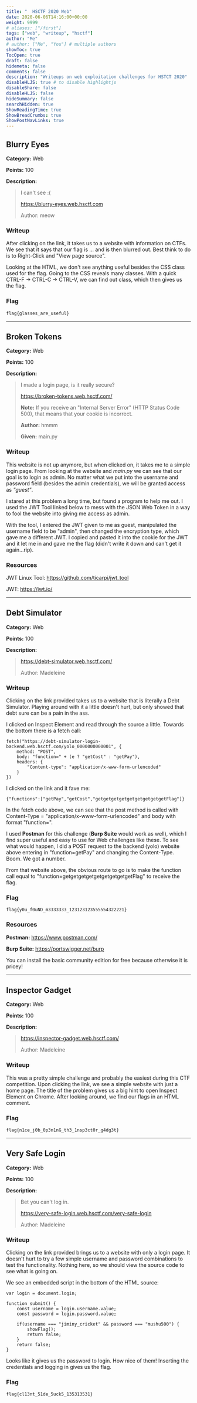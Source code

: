 ```yaml
---
title: "  HSCTF 2020 Web"
date: 2020-06-06T14:16:00+00:00
weight: 9999
# aliases: ["/first"]
tags: ["web", "writeup", "hsctf"]
author: "Me"
# author: ["Me", "You"] # multiple authors
showToc: true
TocOpen: true
draft: false
hidemeta: false
comments: false
description: "Writeups on web exploitation challenges for HSTCT 2020"
disableHLJS: true # to disable highlightjs
disableShare: false
disableHLJS: false
hideSummary: false
searchHidden: true
ShowReadingTime: true
ShowBreadCrumbs: true
ShowPostNavLinks: true
---
```


## Blurry Eyes
**Category:** Web

**Points:** 100

**Description:**
> I can't see :(
>
> https://blurry-eyes.web.hsctf.com
>
> Author: meow

### Writeup
After clicking on the link, it takes us to a website with information on
CTFs. We see that it says that our flag is ... and is then blurred out. Best
think to do is to Right-Click and "View page source".

Looking at the HTML, we don't see anything useful besides the CSS class used
for the flag. Going to the CSS reveals many classes. With a quick CTRL-F ->
CTRL-C -> CTRL-V, we can find out class, which then gives us the flag.

### Flag
`flag{glasses_are_useful}`


---


## Broken Tokens
**Category:** Web

**Points:** 100

**Description:**
> I made a login page, is it really secure?
>
> https://broken-tokens.web.hsctf.com/
>
> **Note:** If you receive an "Internal Server Error" (HTTP Status Code 500),
that means that your cookie is incorrect.
>
> **Author:** hmmm
>
> **Given:** main.py

### Writeup
This website is not up anymore, but when clicked on, it takes me to a simple
login page. From looking at the website and *main.py* we can see that our goal
is to login as admin. No matter what we put into the username and password
field (besides the admin credentials), we will be granted access as *"guest"*.

I stared at this problem a long time, but found a program to help me out. I used
the JWT Tool linked below to mess with the JSON Web Token in a way to fool the
website into giving me access as admin.

With the tool, I entered the JWT given to me as guest, manipulated the username
field to be "admin", then changed the encryption type, which gave me a different
JWT. I copied and pasted it into the cookie for the JWT and it let me in and
gave me the flag (didn't write it down and can't get it again...rip).

### Resources
JWT Linux Tool: https://github.com/ticarpi/jwt_tool

JWT: https://jwt.io/


---


## Debt Simulator
**Category:** Web

**Points:** 100

**Description:**
> https://debt-simulator.web.hsctf.com/
>
> Author: Madeleine

### Writeup
Clicking on the link provided takes us to a website that is literally a Debt
Simulator. Playing around with it a little doesn't hurt, but only showed that
debt sure can be a pain in the ass.

I clicked on Inspect Element and read through the source a little. Towards the
bottom there is a fetch call:
```
fetch("https://debt-simulator-login-backend.web.hsctf.com/yolo_0000000000001", {
    method: "POST",
    body: "function=" + (e ? "getCost" : "getPay"),
    headers: {
        "Content-type": "application/x-www-form-urlencoded"
    }
})
```

I clicked on the link and it fave me:
```
{"functions":["getPay","getCost","getgetgetgetgetgetgetgetgetFlag"]}
```

In the fetch code above, we can see that the post method is called with
Content-Type = "application/x-www-form-urlencoded" and body with format
"function=<function>".

I used **Postman** for this challenge (**Burp Suite** would work as well), which I find
super useful and easy to use for Web challenges like these. To see what would
happen, I did a POST request to the backend (yolo) website above entering in
"function=getPay" and changing the Content-Type. Boom. We got a number.

From that website above, the obvious route to go is to make the function call
equal to "function=getgetgetgetgetgetgetgetgetFlag" to receive the flag.

### Flag
`flag{y0u_f0uND_m3333333_123123123555554322221}`

### Resources

**Postman:**   https://www.postman.com/

**Burp Suite:**   https://portswigger.net/burp

You can install the basic community edition for free because otherwise it is
pricey!


---


## Inspector Gadget
**Category:** Web

**Points:** 100

**Description:**
> https://inspector-gadget.web.hsctf.com/
>
> Author: Madeleine

### Writeup
This was a pretty simple challenge and probably the easiest during this CTF
competition. Upon clicking the link, we see a simple website with just a home
page. The title of the problem gives us a big hint to open Inspect Element on
Chrome. After looking around, we find our flags in an HTML comment.

### Flag
`flag{n1ce_j0b_0p3n1nG_th3_1nsp3ct0r_g4dg3t}`


---


## Very Safe Login
**Category:** Web

**Points:** 100

**Description:**
> Bet you can't log in.
>
> https://very-safe-login.web.hsctf.com/very-safe-login
>
> Author: Madeleine

### Writeup
Clicking on the link provided brings us to a website with only a login page.
It doesn't hurt to try a few simple username and password combinations to test
the functionality. Nothing here, so we should view the source code to see what
is going on.

We see an embedded script in the bottom of the HTML source:

```
var login = document.login;

function submit() {
    const username = login.username.value;
    const password = login.password.value;

    if(username === "jiminy_cricket" && password === "mushu500") {
        showFlag();
        return false;
    }
    return false;
}
```

Looks like it gives us the password to login. How nice of them! Inserting the
credentials and logging in gives us the flag.

### Flag
`flag{cl13nt_51de_5uck5_135313531}`

